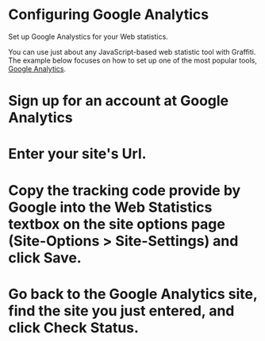 # Configuring Google Analytics
Set up Google Analystics for your Web statistics.

You can use just about any JavaScript-based web statistic tool with Graffiti. The example below focuses on how to set up one of the most popular tools, [Google Analytics](http://google.com/analytics/).

# Sign up for an account at Google Analytics
# Enter your site's Url.
# Copy the tracking code provide by Google into the **Web Statistics** textbox on the site options page (Site-Options > Site-Settings) and click **Save**.
# Go back to the Google Analytics site, find the site you just entered, and click **Check Status**.